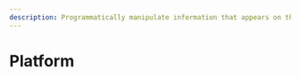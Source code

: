 ```yaml
---
description: Programmatically manipulate information that appears on the Dashboard.
---
```


# Platform


